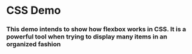# CSS Demo
### This demo intends to show how flexbox works in CSS. It is a powerful tool when trying to display many items in an organized fashion
